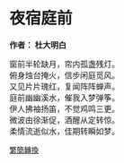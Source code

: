 # 夜宿庭前

**作者： 杜大明白**

窗前半轮缺月，帘内孤盏残灯。    
俯身烛台掩火，信步闲庭觅风。    
又见片片瑰红，复闻阵阵蝉声。    
庭前幽幽溪水，催我入梦弹筝。    
伊人拂袖扬笛，不觉鸡鸣三更。    
微波由徐渐促，酒醒从定转惊。    
柔情流逝似水，佳期转瞬如梦。    

<font size="2" color="blue">[繁簡轉換](https://github.com/graycat0918/my-poem/blob/master/poetry/chinese_traditional/ye_su_ting_qian.md)</font>

